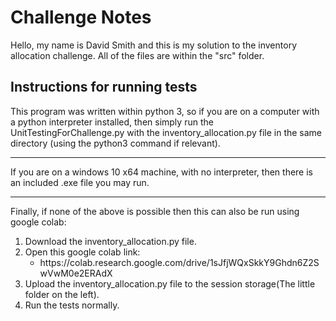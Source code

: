 # Challenge Notes

Hello, my name is David Smith and this is my solution to the inventory allocation challenge. All of the files are within the "src" folder.

## Instructions for running tests

This program was written within python 3, so if you are on a computer with a python interpreter installed, then simply run the UnitTestingForChallenge.py with the inventory_allocation.py file in the same directory (using the python3 command if relevant). 

<hr/>

If you are on a windows 10 x64 machine, with no interpreter, then there is an included .exe file you may run.

<hr/>

Finally, if none of the above is possible then this can also be run using google colab: 

<ol>
    <li>Download the inventory_allocation.py file.</li>
    <li>Open this google colab link:
        <ul>
            <li>https://colab.research.google.com/drive/1sJfjWQxSkkY9Ghdn6Z2SwVwM0e2ERAdX</li>
        </ul>
    </li>
    <li>Upload the inventory_allocation.py file to the session storage(The little folder on the left).</li>
    <li>Run the tests normally.</li>
</ol>
    
